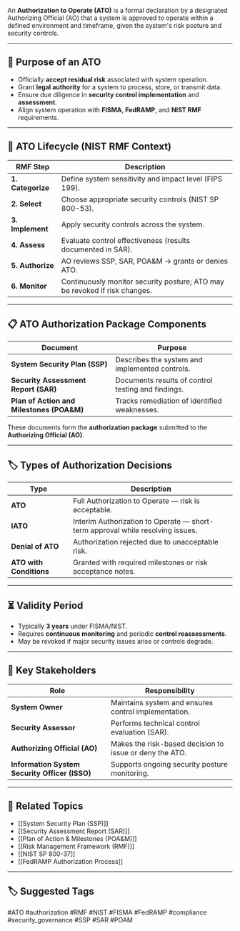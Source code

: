 An **Authorization to Operate (ATO)** is a formal declaration by a designated Authorizing Official (AO) that a system is approved to operate within a defined environment and timeframe, given the system's risk posture and security controls.

---

## 🎯 Purpose of an ATO

- Officially **accept residual risk** associated with system operation.
- Grant **legal authority** for a system to process, store, or transmit data.
- Ensure due diligence in **security control implementation** and **assessment**.
- Align system operation with **FISMA**, **FedRAMP**, and **NIST RMF** requirements.

---

## 🔁 ATO Lifecycle (NIST RMF Context)

| RMF Step                 | Description                                                                 |
|--------------------------|-----------------------------------------------------------------------------|
| **1. Categorize**        | Define system sensitivity and impact level (FIPS 199).                      |
| **2. Select**            | Choose appropriate security controls (NIST SP 800-53).                      |
| **3. Implement**         | Apply security controls across the system.                                 |
| **4. Assess**            | Evaluate control effectiveness (results documented in SAR).                |
| **5. Authorize**         | AO reviews SSP, SAR, POA&M → grants or denies ATO.                         |
| **6. Monitor**           | Continuously monitor security posture; ATO may be revoked if risk changes. |

---

## 📋 ATO Authorization Package Components

| Document                  | Purpose                                                                    |
|---------------------------|----------------------------------------------------------------------------|
| **System Security Plan (SSP)** | Describes the system and implemented controls.                         |
| **Security Assessment Report (SAR)** | Documents results of control testing and findings.                |
| **Plan of Action and Milestones (POA&M)** | Tracks remediation of identified weaknesses.                  |

These documents form the **authorization package** submitted to the **Authorizing Official (AO)**.

---

## 🏷 Types of Authorization Decisions

| Type              | Description                                                                 |
|-------------------|-----------------------------------------------------------------------------|
| **ATO**           | Full Authorization to Operate — risk is acceptable.                         |
| **IATO**          | Interim Authorization to Operate — short-term approval while resolving issues.|
| **Denial of ATO** | Authorization rejected due to unacceptable risk.                            |
| **ATO with Conditions** | Granted with required milestones or risk acceptance notes.              |

---

## ⏳ Validity Period

- Typically **3 years** under FISMA/NIST.
- Requires **continuous monitoring** and periodic **control reassessments**.
- May be revoked if major security issues arise or controls degrade.

---

## 🧰 Key Stakeholders

| Role                   | Responsibility                                                             |
|------------------------|----------------------------------------------------------------------------|
| **System Owner**        | Maintains system and ensures control implementation.                      |
| **Security Assessor**   | Performs technical control evaluation (SAR).                              |
| **Authorizing Official (AO)** | Makes the risk-based decision to issue or deny the ATO.               |
| **Information System Security Officer (ISSO)** | Supports ongoing security posture monitoring.     |

---

## 🧩 Related Topics

- [[System Security Plan (SSP)]]
- [[Security Assessment Report (SAR)]]
- [[Plan of Action & Milestones (POA&M)]]
- [[Risk Management Framework (RMF)]]
- [[NIST SP 800-37]]
- [[FedRAMP Authorization Process]]

---

## 🏷 Suggested Tags

#ATO #authorization #RMF #NIST #FISMA #FedRAMP #compliance #security_governance #SSP #SAR #POAM


